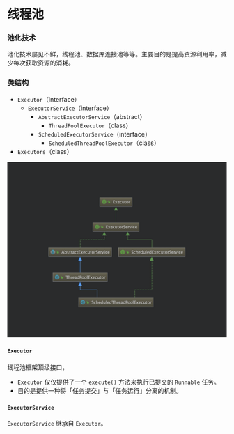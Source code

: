 # 线程池

### 池化技术

池化技术屡见不鲜，线程池、数据库连接池等等。主要目的是提高资源利用率，减少每次获取资源的消耗。


### 类结构

- `Executor`（interface）
    - `ExecutorService`（interface）
        - `AbstractExecutorService`（abstract）
            - `ThreadPoolExecutor`（class）
        - `ScheduledExecutorService`（interface）
            - `ScheduledThreadPoolExecutor`（class）
- `Executors`（class）

![线程池类结构](/assets/images/Java/thread-pool/线程池类结构.png)


#### `Executor`

线程池框架顶级接口，

- `Executor` 仅仅提供了一个 `execute()` 方法来执行已提交的 `Runnable` 任务。
- 目的是提供一种将「任务提交」与「任务运行」分离的机制。

#### `ExecutorService`

`ExecutorService` 继承自 `Executor`。